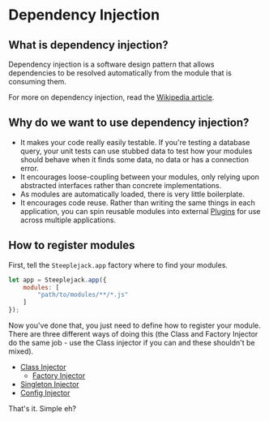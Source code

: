 # Dependency Injection

## What is dependency injection?

Dependency injection is a software design pattern that allows dependencies to be resolved automatically from the module that is consuming
them.

For more on dependency injection, read the [Wikipedia article](https://en.wikipedia.org/wiki/Dependency_injection).

## Why do we want to use dependency injection?

 - It makes your code really easily testable. If you're testing a database query, your unit tests can use stubbed data to test how your
 modules should behave when it finds some data, no data or has a connection error.
 - It encourages loose-coupling between your modules, only relying upon abstracted interfaces rather than concrete implementations.
 - As modules are automatically loaded, there is very little boilerplate.
 - It encourages code reuse. Rather than writing the same things in each application, you can spin reusable modules into external
 [Plugins](../plugins/intro.md) for use across multiple applications.

## How to register modules

First, tell the `Steeplejack.app` factory where to find your modules.

```javascript
let app = Steeplejack.app({
    modules: [
        "path/to/modules/**/*.js"
    ]
});
```

Now you've done that, you just need to define how to register your module. There are three different ways of doing this (the Class and
Factory Injector do the same job - use the Class injector if you can and these shouldn't be mixed).

 - [Class Injector](class-injector.md)
    - [Factory Injector](factory-injector.md)
 - [Singleton Injector](singleton-injector.md)
 - [Config Injector](config-injector.md)

That's it. Simple eh?
